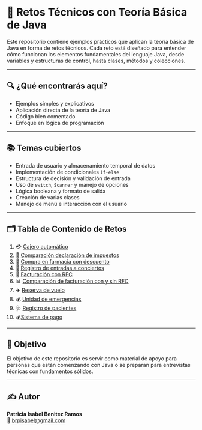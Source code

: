 # 🧩 Retos Técnicos con Teoría Básica de Java

Este repositorio contiene ejemplos prácticos que aplican la teoría básica de Java en forma de retos técnicos. Cada reto está diseñado para entender cómo funcionan los elementos fundamentales del lenguaje Java, desde variables y estructuras de control, hasta clases, métodos y colecciones.

---

## 🔍 ¿Qué encontrarás aquí?

- Ejemplos simples y explicativos  
- Aplicación directa de la teoría de Java  
- Código bien comentado  
- Enfoque en lógica de programación  

---

## 📚 Temas cubiertos

- Entrada de usuario y almacenamiento temporal de datos  
- Implementación de condicionales `if-else`  
- Estructura de decisión y validación de entrada  
- Uso de `switch`, `Scanner` y manejo de opciones  
- Lógica booleana y formato de salida  
- Creación de varias clases  
- Manejo de menú e interacción con el usuario  

---

## 🗂️ Tabla de Contenido de Retos

1. 💳 [Cajero automático](#cajero_automatico)  
2. 📄 [Comparación declaración de impuestos](#comparación_declaración_impuestos)  
3. 🏥 [Compra en farmacia con descuento](#compra-en-farmacia)  
4. 🎫 [Registro de entradas a conciertos](#registro-de-entradas-conciertos)  
5. 🧾 [Facturación con RFC](#facturación-con-rfc)  
6. 📊 [Comparación de facturación con y sin RFC](#registro_comparación_factura)  
7. ✈️ [Reserva de vuelo](#reserva-de-vuelo)  
8. 💰 [Unidad de emergencias](#unidades-de-emergencia)  
9. 🩺 [Registro de pacientes](#Reto_registro-de-pacientes)
10. 💰[Sistema de pago](#sistema-de-pagos)



---

## 📌 Objetivo

El objetivo de este repositorio es servir como material de apoyo para personas que están comenzando con Java o se preparan para entrevistas técnicas con fundamentos sólidos.

---

## ✍️ Autor

**Patricia Isabel Benitez Ramos**  
📧 brpisabel@gmail.com

